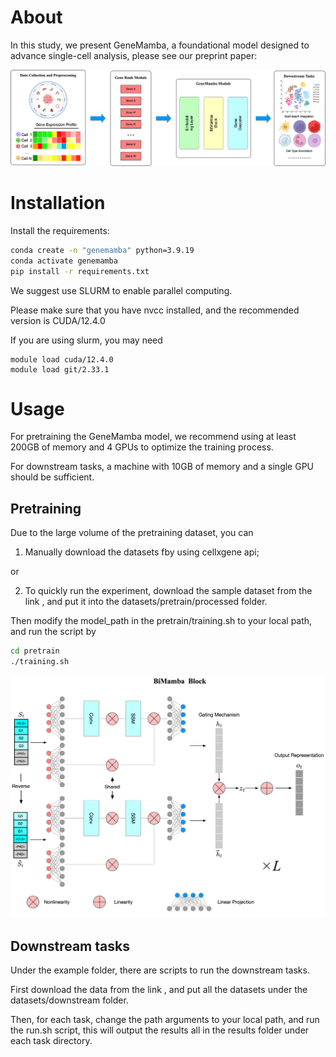 # About
In this study, we present GeneMamba, a foundational model designed to advance single-cell analysis, please see our preprint paper: 

![image](figures/framework1.png)


# Installation

Install the requirements:
```bash
conda create -n "genemamba" python=3.9.19
conda activate genemamba
pip install -r requirements.txt
```

We suggest use SLURM to enable parallel computing.

Please make sure that you have nvcc installed, and the recommended version is CUDA/12.4.0

If you are using slurm, you may need

```
module load cuda/12.4.0
module load git/2.33.1
```

# Usage

For pretraining the GeneMamba model, we recommend using at least 200GB of memory and 4 GPUs to optimize the training process.

For downstream tasks, a machine with 10GB of memory and a single GPU should be sufficient.

## Pretraining


Due to the large volume of the pretraining dataset, you can

1. Manually download the datasets fby using cellxgene api;

or

2. To quickly run the experiment, download the sample dataset from the link , and put it into the datasets/pretrain/processed folder.


Then modify the model_path in the pretrain/training.sh to your local path, and run the script by

```bash
cd pretrain
./training.sh

```

![image](figures/framework3.png)


## Downstream tasks

Under the example folder, there are scripts to run the downstream tasks.

First download the data from the link , and put all the datasets under the datasets/downstream folder.

Then, for each task, change the path arguments to your local path, and run the run.sh script, this will output the results all in the results folder under each task directory.



<!-- ![image](figures/cell%20type%20annotation.png)

![image](figures/multi-omics.png) -->

